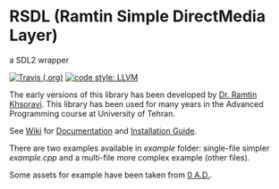 RSDL (Ramtin Simple DirectMedia Layer)
===
a SDL2 wrapper

[![Travis (.org)](https://travis-ci.com/UTAP/RSDL.svg?branch=master)](https://travis-ci.com/UTAP/RSDL)
[![code style: LLVM](https://img.shields.io/badge/code_style-LLVM-brightgreen.svg)](https://llvm.org/docs/CodingStandards.html)

The early versions of this library has been developed by [Dr. Ramtin Khsoravi](http://ramtung.ir/). This library has been used for many years in the Advanced Programming course at University of Tehran.

See [Wiki](../../wiki) for [Documentation](../../wiki/Documentation) and [Installation Guide](../../wiki/Installation).

There are two examples available in _example_ folder: single-file simpler _example.cpp_ and a multi-file more complex example (other files).

Some assets for example have been taken from [0 A.D.](https://play0ad.com/).
